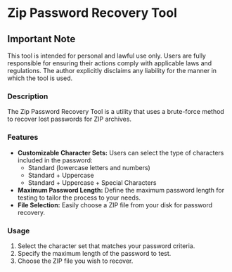 # Zip Password Recovery Tool

## Important Note
This tool is intended for personal and lawful use only. Users are fully responsible for ensuring their actions comply with applicable laws and regulations. The author explicitly disclaims any liability for the manner in which the tool is used.

### Description
The Zip Password Recovery Tool is a utility that uses a brute-force method to recover lost passwords for ZIP archives.

### Features
- **Customizable Character Sets:** Users can select the type of characters included in the password:
  - Standard (lowercase letters and numbers)
  - Standard + Uppercase
  - Standard + Uppercase + Special Characters
- **Maximum Password Length:** Define the maximum password length for testing to tailor the process to your needs.
- **File Selection:** Easily choose a ZIP file from your disk for password recovery.

### Usage
1. Select the character set that matches your password criteria.
2. Specify the maximum length of the password to test.
3. Choose the ZIP file you wish to recover.
